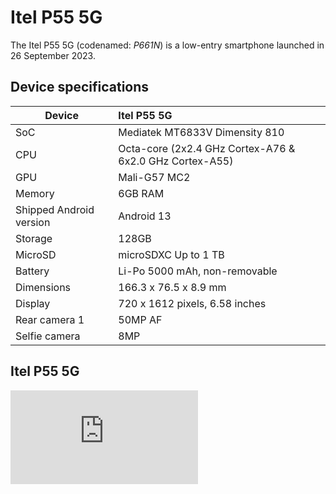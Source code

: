 # Itel P55 5G
                                                 
The Itel P55 5G (codenamed: _P661N_) is a low-entry smartphone launched in 26 September 2023.

## Device specifications

| Device                  | Itel P55 5G                                       |
| ----------------------- | :---------------------------------------------------------- |
| SoC                     | Mediatek MT6833V Dimensity 810                               |
| CPU                     | Octa-core (2x2.4 GHz Cortex-A76 & 6x2.0 GHz Cortex-A55)     |
| GPU                     | Mali-G57 MC2                                                  |
| Memory                  | 6GB RAM                                                   |
| Shipped Android version | Android 13                                                  |
| Storage                 | 128GB                                 |
| MicroSD                 | microSDXC Up to 1 TB                                                |
| Battery                 | Li-Po 5000 mAh, non-removable                              |
| Dimensions              | 166.3 x 76.5 x 8.9 mm                             |
| Display                 | 720 x 1612 pixels, 6.58 inches                             |
| Rear camera 1           | 50MP AF                             |
| Selfie camera           | 8MP                   |

## Itel P55 5G

![image](https://m.gsmarena.com/itel_p55_5g-pictures-12604.php)
